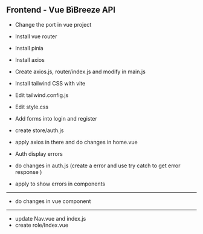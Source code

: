## Frontend - Vue BìBreeze API

- Change the port in vue project
- Install vue router
- Install pinia
- Install axios
- Create axios.js, router/index.js and modify in main.js

- Install tailwind CSS with vite
- Edit tailwind.config.js
- Edit style.css
- Add forms into login and register

- create store/auth.js
- apply axios in there and do changes in home.vue

- Auth display errors
- do changes in auth.js (create a error and use try catch to get error response )
- apply to show errors in components 

-----------------

- do changes in vue component

------------------

- update Nav.vue and index.js
- create role/Index.vue
